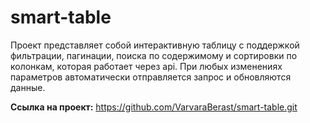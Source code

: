 # smart-table

Проект представляет собой интерактивную таблицу с поддержкой фильтрации, пагинации, поиска по содержимому и сортировки по колонкам, которая работает через api. При любых изменениях параметров автоматически отправляется запрос и обновляются данные.

**Ссылка на проект:**  https://github.com/VarvaraBerast/smart-table.git 